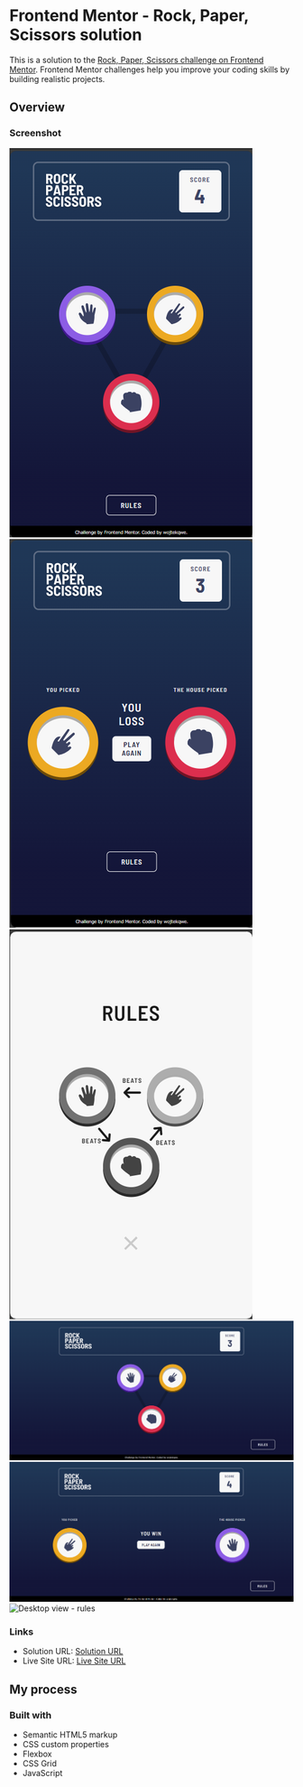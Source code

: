 # Frontend Mentor - Rock, Paper, Scissors solution

This is a solution to the [Rock, Paper, Scissors challenge on Frontend Mentor](https://www.frontendmentor.io/challenges/rock-paper-scissors-game-pTgwgvgH). Frontend Mentor challenges help you improve your coding skills by building realistic projects.

## Overview

### Screenshot

![Mobile view](./images/screenshots/mobile_view.png)
![Mobile view - battle](./images/screenshots/mobile_view_battle.png)
![Mobile view - rules](./images/screenshots/mobile_view_rules.png)
![Desktop view](./images/screenshots/desktop_view.png)
![Desktop view - battle](./images/screenshots/desktop_view_battle.png)
![Desktop view - rules](./images/screenshots/rules.png)

### Links

- Solution URL: [Solution URL](https://github.com/wojtekqwe/rock_paper_scissors_game)
- Live Site URL: [Live Site URL](https://wojtekqwe.github.io/rock_paper_scissors_game/)

## My process

### Built with

- Semantic HTML5 markup
- CSS custom properties
- Flexbox
- CSS Grid
- JavaScript
